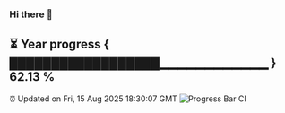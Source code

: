 ### Hi there 👋
⏳ Year progress { ██████████████████▁▁▁▁▁▁▁▁▁▁▁▁ } 62.13 %
---
⏰ Updated on Fri, 15 Aug 2025 18:30:07 GMT
![Progress Bar CI](https://github.com/liununu/liununu/workflows/Progress%20Bar%20CI/badge.svg)

